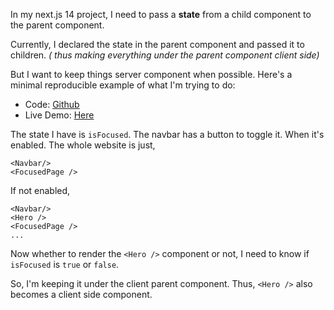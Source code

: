 In my next.js 14 project, I need to pass a **state** from a child component to the parent component.

Currently, I declared the state in the parent component and passed it to children. _( thus making everything under the parent component client side)_

But I want to keep things server component when possible. Here's a minimal reproducible example of what I'm trying to do:

- Code: [Github](https://github.com/Nusab19/nextjs-servercomponent/blob/main/src/components/Home.tsx)
- Live Demo: [Here](https://nusab19.github.io/nextjs-servercomponent/)

The state I have is `isFocused`. The navbar has a button to toggle it. When it's enabled. The whole website is just,

```
<Navbar/>
<FocusedPage />
```

If not enabled,

```
<Navbar/>
<Hero />
<FocusedPage />
...
```

Now whether to render the `<Hero />` component or not, I need to know if `isFocused` is `true` or `false`.

So, I'm keeping it under the client parent component. Thus, `<Hero />` also becomes a client side component.
